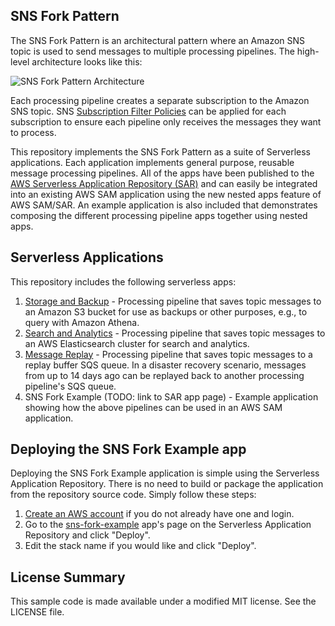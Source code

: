 ## SNS Fork Pattern

The SNS Fork Pattern is an architectural pattern where an Amazon SNS topic is used to send messages to multiple processing pipelines. The high-level architecture looks like this:

![SNS Fork Pattern Architecture](https://github.com/aws-samples/aws-serverless-sns-fork-pattern/raw/master/images/sns-fork-pattern-architecture.png)

Each processing pipeline creates a separate subscription to the Amazon SNS topic. SNS [Subscription Filter Policies](https://docs.aws.amazon.com/sns/latest/dg/sns-message-filtering.html) can be applied for each subscription to ensure each pipeline only receives the messages they want to process.

This repository implements the SNS Fork Pattern as a suite of Serverless applications. Each application implements general purpose, reusable message processing pipelines. All of the apps have been published to the [AWS Serverless Application Repository (SAR)](https://aws.amazon.com/serverless/serverlessrepo/) and can easily be integrated into an existing AWS SAM application using the new nested apps feature of AWS SAM/SAR. An example application is also included that demonstrates composing the different processing pipeline apps together using nested apps.

## Serverless Applications

This repository includes the following serverless apps:

1. [Storage and Backup](https://github.com/aws-samples/aws-serverless-sns-fork-pattern/blob/master/storage-backup/README.md) - Processing pipeline that saves topic messages to an Amazon S3 bucket for use as backups or other purposes, e.g., to query with Amazon Athena.
1. [Search and Analytics](https://github.com/aws-samples/aws-serverless-sns-fork-pattern/blob/master/search-analytics/README.md) - Processing pipeline that saves topic messages to an AWS Elasticsearch cluster for search and analytics.
1. [Message Replay](https://github.com/aws-samples/aws-serverless-sns-fork-pattern/blob/master/message-replay/README.md) - Processing pipeline that saves topic messages to a replay buffer SQS queue. In a disaster recovery scenario, messages from up to 14 days ago can be replayed back to another processing pipeline's SQS queue.
1. SNS Fork Example (TODO: link to SAR app page) - Example application showing how the above pipelines can be used in an AWS SAM application.

## Deploying the SNS Fork Example app

Deploying the SNS Fork Example application is simple using the Serverless Application Repository. There is no need to build or package the application from the repository source code. Simply follow these steps:

1. [Create an AWS account](https://portal.aws.amazon.com/gp/aws/developer/registration/index.html) if you do not already have one and login.
1. Go to the [sns-fork-example]() app's page on the Serverless Application Repository and click "Deploy".
1. Edit the stack name if you would like and click "Deploy".

## License Summary

This sample code is made available under a modified MIT license. See the LICENSE file.
